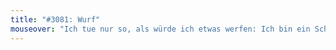 ```yaml
---
title: "#3081: Wurf"
mouseover: "Ich tue nur so, als würde ich etwas werfen: Ich bin ein Scheinwerfer."
---
```

